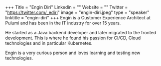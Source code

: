 +++
Title = "Engin Diri"
Linkedin = ""
Website = ""
Twitter = "https://twitter.com/_ediri"
image = "engin-diri.jpeg"
type = "speaker"
linktitle = "engin-diri"
+++
Engin is a Customer Experience Architect at Pulumi and has been in the IT industry for over 15 years. 

He started as a Java backend developer and later migrated to the fronted development. This is where he found his passion for CI/CD, Cloud technologies and in particular Kubernetes. 

Engin is a very curious person and loves learning and testing new technologies.